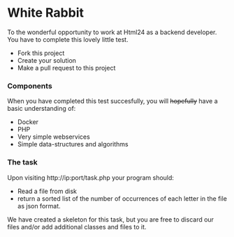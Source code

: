 # White Rabbit

To the wonderful opportunity to work at Html24 as a backend developer. You have to complete this lovely little test.

* Fork this project
* Create your solution
* Make a pull request to this project


### Components
When you have completed this test succesfully, you will ~~hopefully~~ have a basic understanding of:

* Docker
* PHP
* Very simple webservices
* Simple data-structures and algorithms


### The task
Upon visiting http://ip:port/task.php your program should:

* Read a file from disk
* return a sorted list of the number of occurrences of each letter in the file as json format.

We have created a skeleton for this task, but you are free to discard our files and/or add additional classes and files to it.
